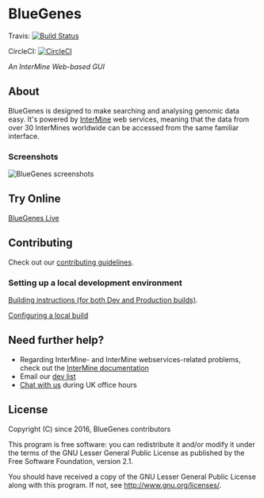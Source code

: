 

# BlueGenes

Travis: [![Build Status](https://travis-ci.org/intermine/bluegenes.svg?branch=dev)](https://travis-ci.org/intermine/bluegenes)

CircleCI: [![CircleCI](https://circleci.com/gh/intermine/bluegenes.svg?style=svg)](https://circleci.com/gh/intermine/bluegenes)

_An InterMine Web-based GUI_


## About

BlueGenes is designed to make searching and analysing genomic data easy. It's powered by [InterMine](http://intermine.org/) web services, meaning that the data from over 30 InterMines worldwide can be accessed from the same familiar interface.

### Screenshots

![BlueGenes screenshots](http://i.imgur.com/zwp0uxM.jpg)


## Try Online

[BlueGenes Live](http://bluegenes.apps.intermine.org/)


## Contributing

Check out our [contributing guidelines](https://github.com/intermine/bluegenes/blob/dev/CONTRIBUTING.md).


### Setting up a local development environment

[Building instructions (for both Dev and Production builds)](docs/building.md).

[Configuring a local build](docs/configuring.md)


## Need further help?

- Regarding InterMine- and InterMine webservices-related problems, check out the [InterMine documentation](http://intermine.readthedocs.io/en/latest/about/contact-us/)
- Email our [dev list](http://intermine.readthedocs.io/en/latest/support/mailing-list/)
- [Chat with us](http://chat.intermine.org) during UK office hours


## License

Copyright (C) since 2016, BlueGenes contributors

This program is free software: you can redistribute it and/or modify it under the terms of the GNU Lesser General Public License as published by the Free Software Foundation, version 2.1.

You should have received a copy of the GNU Lesser General Public License along with this program.
If not, see <http://www.gnu.org/licenses/>.
